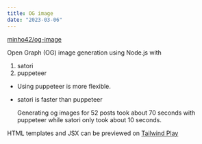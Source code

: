 ```yaml
---
title: OG image
date: "2023-03-06"
---
```


[minho42/og-image](https://github.com/minho42/og-image)

Open Graph (OG) image generation using Node.js with
1. satori
2. puppeteer


- Using puppeteer is more flexible.
- satori is faster than puppeteer
  
  Generating og images for 52 posts took about 70 seconds with puppeteer while satori only took about 10 seconds. 

HTML templates and JSX can be previewed on [Tailwind Play](https://play.tailwindcss.com)
